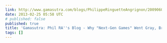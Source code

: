 ```yaml
---
link: http://www.gamasutra.com/blogs/PhilippeRinguetteAngrignon/20090606/1708/Why_quotNextGen_Gamesquot_Went_Gray_Brown_And_Grey.php
date: 2013-02-25 05:58 UTC
# published: false
published: true
title: 'Gamasutra: Phil RA''s Blog - Why "Next-Gen Games" Went Gray, Brown, And Grey.'
tags: []
---
```



